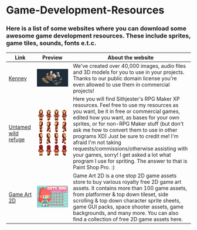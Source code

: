 # Game-Development-Resources
### Here is a list of some websites where you can download some awesome game development resources. These include sprites, game tiles, sounds, fonts e.t.c.

| Link | Preview | About the website |
|------|-------|-------|
| [Kenney](https://kenney.nl/assets) | ![preview](images/kenney_preview.png)  | We've created over 40,000 images, audio files and 3D models for you to use in your projects. Thanks to our public domain license you're even allowed to use them in commercial projects! |
| [Untamed wild refuge](http://untamed.wild-refuge.net/rpgxp.php)| ![preview](images/ironman.png)|Here you will find Sithjester's RPG Maker XP resources. Feel free to use my resources as you want, be it in free or commercial games, edited how you want, as bases for your own sprites, or for non-RPG Maker stuff (but don't ask me how to convert them to use in other programs XD) Just be sure to credit me! I'm afraid I'm not taking requests/commissions/otherwise assisting with your games, sorry! I get asked a lot what program I use for spriting. The answer to that is Paint Shop Pro. :)|
| [Game Art 2D](https://www.gameart2d.com/freebies.html) | ![preview](images/cute-girl-sprite_orig.jpg) | Game Art 2D is a one stop 2D game assets store to buy various royalty free 2D game art assets. It contains more than 100 game assets, from platformer & top down tileset, side scrolling & top down character sprite sheets, game GUI packs, space shooter assets, game backgrounds, and many more. You can also find a collection of free 2D game assets here. |
